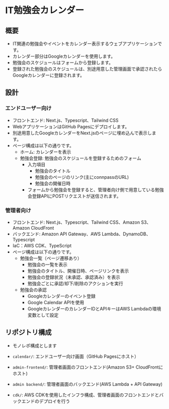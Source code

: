 # IT勉強会カレンダー

## 概要

- IT関連の勉強会やイベントをカレンダー表示するウェブアプリケーションです。
- カレンダー部分はGoogleカレンダーを使用します。
- 勉強会のスケジュールはフォームから登録します。
- 登録された勉強会のスケジュールは、別途用意した管理画面で承認されたらGoogleカレンダーに登録されます。

## 設計

### エンドユーザー向け

- フロントエンド: Next.js、Typescript、Tailwind CSS
- WebアプリケーションはGitHub Pagesにデプロイします。
- 別途用意したGoogleカレンダーをNext.jsのページに埋め込んで表示します。
- ページ構成は以下の通りです。
  - ホーム: カレンダーを表示
  - 勉強会登録: 勉強会のスケジュールを登録するためのフォーム
    - 入力項目
      - 勉強会のタイトル
      - 勉強会のページのリンク(主にconnpassのURL)
      - 勉強会の開催日時
    - フォームから勉強会を登録すると、管理者向け側で用意している勉強会登録APIにPOSTリクエストが送信されます。

### 管理者向け

- フロントエンド: Next.js、Typescript、Tailwind CSS、Amazon S3、Amazon CloudFront
- バックエンド: Amazon API Gateway、AWS Lambda、DynamoDB、Typescript
- IaC：AWS CDK、TypeScript
- ページ構成は以下の通りです。
  - 勉強会一覧（ページ遷移あり）
    - 勉強会の一覧を表示
    - 勉強会のタイトル、開催日時、ページリンクを表示
    - 勉強会の登録状況（未承認、承認済み）を表示
    - 勉強会ごとに承認/却下/削除のアクションを実行
  - 勉強会の承認
    - Googleカレンダーのイベント登録
    - Google Calendar APIを使用
    - GoogleカレンダーのカレンダーIDとAPIキーはAWS Lambdaの環境変数として設定

## リポジトリ構成

- モノレポ構成とします

- `calendar/`: エンドユーザー向け画面（GitHub Pagesにホスト）
- `admin-frontend/`: 管理者画面のフロントエンド(Amazon S3+ CloudFrontにホスト)
- `admin backend/`: 管理者画面のバックエンド(AWS Lambda + API Gateway)
- `cdk/`: AWS CDKを使用したインフラ構成、管理者画面のフロントエンドとバックエンドのデプロイを行う
